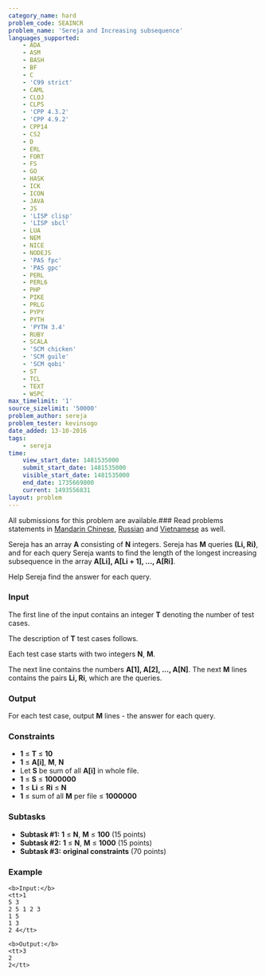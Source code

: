 ```yaml
---
category_name: hard
problem_code: SEAINCR
problem_name: 'Sereja and Increasing subsequence'
languages_supported:
    - ADA
    - ASM
    - BASH
    - BF
    - C
    - 'C99 strict'
    - CAML
    - CLOJ
    - CLPS
    - 'CPP 4.3.2'
    - 'CPP 4.9.2'
    - CPP14
    - CS2
    - D
    - ERL
    - FORT
    - FS
    - GO
    - HASK
    - ICK
    - ICON
    - JAVA
    - JS
    - 'LISP clisp'
    - 'LISP sbcl'
    - LUA
    - NEM
    - NICE
    - NODEJS
    - 'PAS fpc'
    - 'PAS gpc'
    - PERL
    - PERL6
    - PHP
    - PIKE
    - PRLG
    - PYPY
    - PYTH
    - 'PYTH 3.4'
    - RUBY
    - SCALA
    - 'SCM chicken'
    - 'SCM guile'
    - 'SCM qobi'
    - ST
    - TCL
    - TEXT
    - WSPC
max_timelimit: '1'
source_sizelimit: '50000'
problem_author: sereja
problem_tester: kevinsogo
date_added: 13-10-2016
tags:
    - sereja
time:
    view_start_date: 1481535000
    submit_start_date: 1481535000
    visible_start_date: 1481535000
    end_date: 1735669800
    current: 1493556831
layout: problem
---
```

All submissions for this problem are available.###  Read problems statements in [Mandarin Chinese](http://www.codechef.com/download/translated/DEC16/mandarin/SEAINCR.pdf), [Russian](http://www.codechef.com/download/translated/DEC16/russian/SEAINCR.pdf) and [Vietnamese](http://www.codechef.com/download/translated/DEC16/vietnamese/SEAINCR.pdf) as well.

Sereja has an array **A** consisting of **N** integers. Sereja has **M** queries **(Li, Ri)**, and for each query Sereja wants to find the length of the longest increasing subsequence in the array **A\[Li\], A\[Li + 1\], ..., A\[Ri\]**.

Help Sereja find the answer for each query.

### Input

The first line of the input contains an integer **T** denoting the number of test cases.

The description of **T** test cases follows.

Each test case starts with two integers **N**, **M**.

The next line contains the numbers **A\[1\], A\[2\], ..., A\[N\]**. The next **M** lines contains the pairs **Li, Ri**, which are the queries.

### Output

For each test case, output **M** lines - the answer for each query.

### Constraints

- **1** ≤ **T** ≤ **10**
- **1** ≤ **A\[i\]**, **M**, **N**
- Let **S** be sum of all **A\[i\]** in whole file.
- **1** ≤ **S** ≤  **1000000**
- **1** ≤ **Li** ≤ **Ri** ≤  **N**
- **1** ≤ sum of all **M** per file ≤  **1000000**

### Subtasks

- **Subtask #1:** **1** ≤ **N**, **M** ≤  **100**  (15 points)
- **Subtask #2:** **1** ≤ **N**, **M** ≤  **1000**  (15 points)
- **Subtask #3:**  **original constraints**  (70 points)

### Example

```
<b>Input:</b>
<tt>1
5 3
2 5 1 2 3
1 5
1 3
2 4</tt>

<b>Output:</b>
<tt>3
2
2</tt>

```